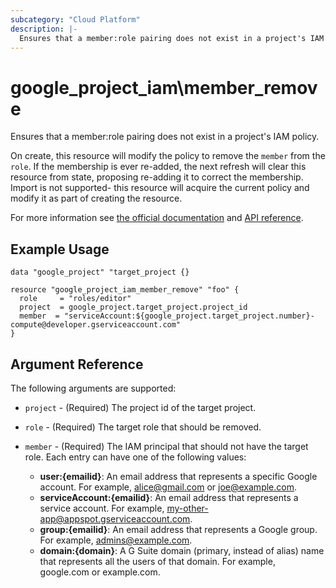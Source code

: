 ```yaml
---
subcategory: "Cloud Platform"
description: |-
  Ensures that a member:role pairing does not exist in a project's IAM policy.
---
```


# google\_project\_iam\member\_remove

Ensures that a member:role pairing does not exist in a project's IAM policy. 

On create, this resource will modify the policy to remove the `member` from the
`role`. If the membership is ever re-added, the next refresh will clear this
resource from state, proposing re-adding it to correct the membership. Import is
not supported- this resource will acquire the current policy and modify it as
part of creating the resource.

For more information see
[the official documentation](https://cloud.google.com/iam/docs/granting-changing-revoking-access)
and
[API reference](https://cloud.google.com/resource-manager/reference/rest/v1/projects/setIamPolicy).

## Example Usage

```hcl
data "google_project" "target_project {}

resource "google_project_iam_member_remove" "foo" {
  role     = "roles/editor"
  project  = google_project.target_project.project_id
  member  = "serviceAccount:${google_project.target_project.number}-compute@developer.gserviceaccount.com"
}
```

## Argument Reference

The following arguments are supported:

* `project` - (Required) The project id of the target project.

* `role` - (Required) The target role that should be removed. 

* `member` - (Required) The IAM principal that should not have the target role.
  Each entry can have one of the following values:
  * **user:{emailid}**: An email address that represents a specific Google account. For example, alice@gmail.com or joe@example.com.
  * **serviceAccount:{emailid}**: An email address that represents a service account. For example, my-other-app@appspot.gserviceaccount.com.
  * **group:{emailid}**: An email address that represents a Google group. For example, admins@example.com.
  * **domain:{domain}**: A G Suite domain (primary, instead of alias) name that represents all the users of that domain. For example, google.com or example.com.

